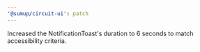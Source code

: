 ```yaml
---
'@sumup/circuit-ui': patch
---
```


Increased the NotificationToast's duration to 6 seconds to match accessibility criteria.
